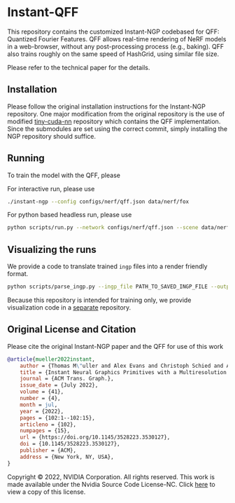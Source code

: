 # Instant-QFF
This repository contains the customized Instant-NGP codebased for QFF: Quantized Fourier Features. 
QFF allows real-time rendering of NeRF models in a web-browser, without any post-processing process (e.g., baking).
QFF also trains roughly on the same speed of HashGrid, using similar file size. 

Please refer to the technical paper for the details.

## Installation
Please follow the original installation instructions for the Instant-NGP repository. 
One major modification from the original repository is the use of modified [tiny-cuda-nn](https://github.com/leejaeyong7/tiny-cuda-nn) repository which contains the QFF implementation.
Since the submodules are set using the correct commit, simply installing the NGP repository should suffice. 

## Running
To train the model with the QFF, please

For interactive run, please use
```bash
./instant-ngp --config configs/nerf/qff.json data/nerf/fox
```

For python based headless run, please use
```bash
python scripts/run.py --network configs/nerf/qff.json --scene data/nerf/fox --save_snapshot PATH_TO_SAVE_INGP_FILE

```


## Visualizing the runs
We provide a code to translate trained `ingp` files into a render friendly format. 
```bash
python scripts/parse_ingp.py --ingp_file PATH_TO_SAVED_INGP_FILE --output_path PATH_TO_OUTPUT_FILES
```

Because this repository is intended for training only, we provide visualization code in a [separate]() repository.

## Original License and Citation
Please cite the original Instant-NGP paper and the QFF for use of this work

```bibtex
@article{mueller2022instant,
    author = {Thomas M\"uller and Alex Evans and Christoph Schied and Alexander Keller},
    title = {Instant Neural Graphics Primitives with a Multiresolution Hash Encoding},
    journal = {ACM Trans. Graph.},
    issue_date = {July 2022},
    volume = {41},
    number = {4},
    month = jul,
    year = {2022},
    pages = {102:1--102:15},
    articleno = {102},
    numpages = {15},
    url = {https://doi.org/10.1145/3528223.3530127},
    doi = {10.1145/3528223.3530127},
    publisher = {ACM},
    address = {New York, NY, USA},
}
```

Copyright © 2022, NVIDIA Corporation. All rights reserved.
This work is made available under the Nvidia Source Code License-NC. Click [here](LICENSE.txt) to view a copy of this license.

